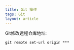 ```yaml
---
title: Git 操作
tags: Git
layout: article
---
```


Git修改远程仓库地址:  
```shell
git remote set-url origin ***
```